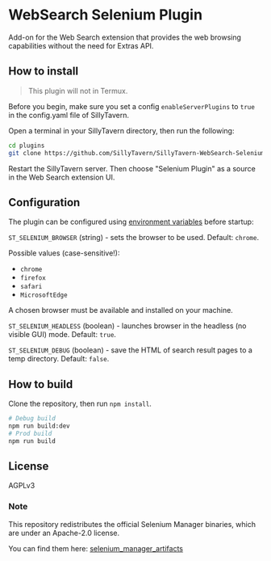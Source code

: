 # WebSearch Selenium Plugin

Add-on for the Web Search extension that provides the web browsing capabilities without the need for Extras API.

## How to install

> This plugin will not in Termux.

Before you begin, make sure you set a config `enableServerPlugins` to `true` in the config.yaml file of SillyTavern.

Open a terminal in your SillyTavern directory, then run the following:

```bash
cd plugins
git clone https://github.com/SillyTavern/SillyTavern-WebSearch-Selenium
```

Restart the SillyTavern server. Then choose "Selenium Plugin" as a source in the Web Search extension UI.

## Configuration

The plugin can be configured using [environment variables](https://dev.to/pizofreude/environment-variables-a-comprehensive-guide-34dg) before startup:

`ST_SELENIUM_BROWSER` (string) - sets the browser to be used. Default: `chrome`.

Possible values (case-sensitive!):

* `chrome`
* `firefox`
* `safari`
* `MicrosoftEdge`

A chosen browser must be available and installed on your machine.

`ST_SELENIUM_HEADLESS` (boolean) - launches browser in the headless (no visible GUI) mode. Default: `true`.

`ST_SELENIUM_DEBUG` (boolean) - save the HTML of search result pages to a temp directory. Default: `false`.

## How to build

Clone the repository, then run `npm install`.

```bash
# Debug build
npm run build:dev
# Prod build
npm run build
```

## License

AGPLv3

### Note

This repository redistributes the official Selenium Manager binaries, which are under an Apache-2.0 license.

You can find them here: [selenium_manager_artifacts](https://github.com/SeleniumHQ/selenium_manager_artifacts)
